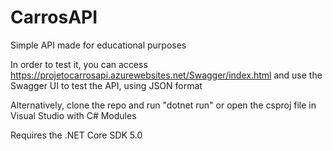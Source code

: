 # CarrosAPI
Simple API made for educational purposes

In order to test it, you can access https://projetocarrosapi.azurewebsites.net/Swagger/index.html and use the Swagger UI to test the API, using JSON format

Alternatively, clone the repo and run "dotnet run" or open the csproj file in Visual Studio with C# Modules

Requires the .NET Core SDK 5.0
